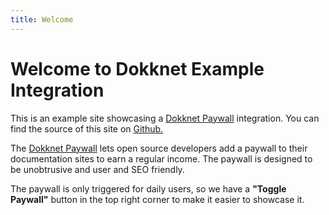 ```yaml
---
title: Welcome
---
```


# Welcome to Dokknet Example Integration

This is an example site showcasing a [Dokknet Paywall](https://dokknet.com)  integration. You can find the source of this site on [Github.](https://github.com/dokknet/dokknet-example)

The [Dokknet Paywall](https://dokknet.com) lets open source developers add a paywall to their documentation sites to earn a regular income. 
The paywall is designed to be unobtrusive and user and SEO friendly. 

The paywall is only triggered for daily users, so we have a **"Toggle Paywall"** button in the top right corner to make it easier to showcase it.



